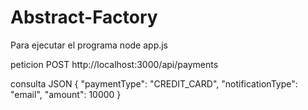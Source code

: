 # Abstract-Factory
Para ejecutar el programa 
node app.js

peticion POST
http://localhost:3000/api/payments

consulta JSON
{
    "paymentType": "CREDIT_CARD",
    "notificationType": "email",
    "amount": 10000
}
